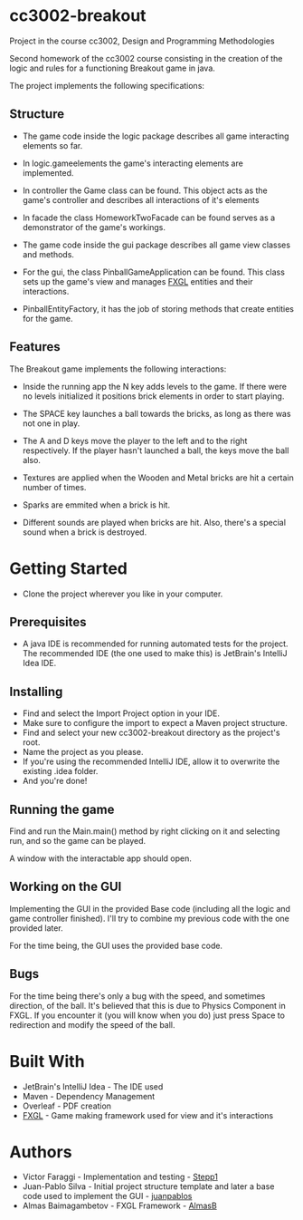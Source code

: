 # cc3002-breakout
Project in the course cc3002, Design and Programming Methodologies

Second homework of the cc3002 course consisting in the creation of the logic and rules for a functioning Breakout game in java.

The project implements the following specifications:

## Structure

* The game code inside the logic package describes all game interacting elements so far.
* In logic.gameelements the game's interacting elements are implemented.
* In controller the Game class can be found. This object acts as the game's controller and describes all interactions of it's elements
* In facade the class HomeworkTwoFacade can be found serves as a demonstrator of the game's workings.

* The game code inside the gui package describes all game view classes and methods.
* For the gui, the class PinballGameApplication can be found. This class sets up the game's view and manages [FXGL](https://github.com/AlmasB/FXGL) entities and their interactions.
* PinballEntityFactory, it has the job of storing methods that create entities for the game.

## Features 
The Breakout game implements the following interactions:

* Inside the running app the N key adds levels to the game. If there were no levels initialized it positions brick elements in order to start playing.

* The SPACE key launches a ball towards the bricks, as long as there was not one in play.

* The A and D keys move the player to the left and to the right respectively. If the player hasn't launched a ball, the keys move the ball also.

* Textures are applied when the Wooden and Metal bricks are hit a certain number of times.

* Sparks are emmited when a brick is hit.

* Different sounds are played when bricks are hit. Also, there's a special sound when a brick is destroyed.
# Getting Started

* Clone the project wherever you like in your computer.

## Prerequisites

* A java IDE is recommended for running automated tests for the project. The recommended IDE (the one used to make this) is JetBrain's IntelliJ Idea IDE.


## Installing

* Find and select the Import Project option in your IDE.
* Make sure to configure the import to expect a Maven project structure.
* Find and select your new cc3002-breakout directory as the project's root.
* Name the project as you please.
* If you're using the recommended IntelliJ IDE, allow it to overwrite the existing .idea folder.
* And you're done!

## Running the game

Find and run the Main.main() method by right clicking on it and selecting run, and so the game can be played.

A window with the interactable app should open.

## Working on the GUI

Implementing the GUI in the provided Base code (including all the logic and game controller finished). I'll try to combine my previous code with the one provided later.

For the time being, the GUI uses the provided base code.

## Bugs

For the time being there's only a bug with the speed, and sometimes direction, of the ball. It's believed that this is due to Physics Component in FXGL. If you encounter it (you will know when you do) just press Space to redirection and modify the speed of the ball.

# Built With

* JetBrain's IntelliJ Idea - The IDE used
* Maven - Dependency Management
* Overleaf - PDF creation
* [FXGL](https://github.com/AlmasB/FXGL) - Game making framework used for view and it's interactions

# Authors 

* Victor Faraggi - Implementation and testing - [Stepp1](https://github.com/Stepp1)
* Juan-Pablo Silva - Initial project structure template and later a base code used to implement the GUI - [juanpablos](https://github.com/juanpablos)
* Almas Baimagambetov - FXGL Framework - [AlmasB](https://github.com/AlmasB/FXGL)

